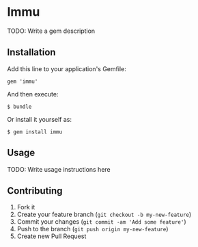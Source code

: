 # Immu

TODO: Write a gem description

## Installation

Add this line to your application's Gemfile:

    gem 'immu'

And then execute:

    $ bundle

Or install it yourself as:

    $ gem install immu

## Usage

TODO: Write usage instructions here

## Contributing

1. Fork it
2. Create your feature branch (`git checkout -b my-new-feature`)
3. Commit your changes (`git commit -am 'Add some feature'`)
4. Push to the branch (`git push origin my-new-feature`)
5. Create new Pull Request

